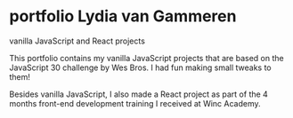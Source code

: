 # portfolio Lydia van Gammeren

vanilla JavaScript and React projects

This portfolio contains my vanilla JavaScript projects that are based on the JavaScript 30 challenge by Wes Bros. I had fun making small tweaks to them!

Besides vanilla JavaScript, I also made a React project as part of the 4 months front-end development training I received at Winc Academy.
